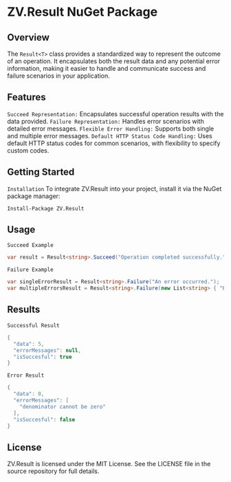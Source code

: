 # ZV.Result NuGet Package

## Overview
The `Result<T>` class provides a standardized way to represent the outcome of an operation. It encapsulates both the result data and any potential error information, making it easier to handle and communicate success and failure scenarios in your application.

## Features
`Succeed Representation:` Encapsulates successful operation results with the data provided.
`Failure Representation:` Handles error scenarios with detailed error messages.
`Flexible Error Handling:` Supports both single and multiple error messages.
`Default HTTP Status Code Handling:` Uses default HTTP status codes for common scenarios, with flexibility to specify custom codes.

## Getting Started
`Installation`
To integrate ZV.Result into your project, install it via the NuGet package manager:
```
Install-Package ZV.Result
```

## Usage
`Succeed Example`
```csharp
var result = Result<string>.Succeed("Operation completed successfully.");
```
`Failure Example`
```csharp
var singleErrorResult = Result<string>.Failure("An error occurred.");
var multipleErrorsResult = Result<string>.Failure(new List<string> { "Error 1", "Error 2" });
```

## Results
`Successful Result`
```csharp
{
  "data": 5,
  "errorMessages": null,
  "isSuccesful": true
}
```


`Error Result`
```csharp
{
  "data": 0,
  "errorMessages": [
    "denominator cannot be zero"
  ],
  "isSuccesful": false
}
```
## License
ZV.Result is licensed under the MIT License. See the LICENSE file in the source repository for full details.